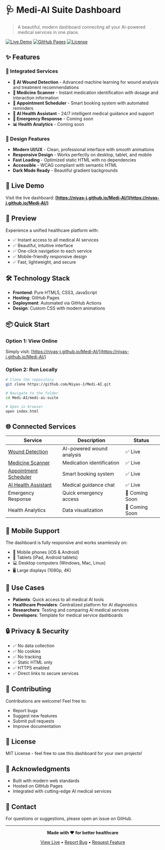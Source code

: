 # 🩺 Medi-AI Suite Dashboard

> A beautiful, modern dashboard connecting all your AI-powered medical services in one place.

[![Live Demo](https://img.shields.io/badge/demo-live-success)](https://niyas-j.github.io/Medi-AI/)
[![GitHub Pages](https://img.shields.io/badge/GitHub-Pages-blue)](https://niyas-j.github.io/Medi-AI/)
[![License](https://img.shields.io/badge/license-MIT-green)](LICENSE)

## ✨ Features

### 🔗 Integrated Services

- **🤖 AI Wound Detection** - Advanced machine learning for wound analysis and treatment recommendations
- **📱 Medicine Scanner** - Instant medication identification with dosage and interaction information
- **📅 Appointment Scheduler** - Smart booking system with automated reminders
- **💬 AI Health Assistant** - 24/7 intelligent medical guidance and support
- **🚨 Emergency Response** - Coming soon
- **📊 Health Analytics** - Coming soon

### 🎨 Design Features

- **Modern UI/UX** - Clean, professional interface with smooth animations
- **Responsive Design** - Works perfectly on desktop, tablet, and mobile
- **Fast Loading** - Optimized static HTML with no dependencies
- **Accessible** - WCAG compliant with semantic HTML
- **Dark Mode Ready** - Beautiful gradient backgrounds

## 🚀 Live Demo

Visit the live dashboard: **[https://niyas-j.github.io/Medi-AI/](https://niyas-j.github.io/Medi-AI/)**

## 📸 Preview

Experience a unified healthcare platform with:
- ✅ Instant access to all medical AI services
- ✅ Beautiful, intuitive interface
- ✅ One-click navigation to each service
- ✅ Mobile-friendly responsive design
- ✅ Fast, lightweight, and secure

## 🛠️ Technology Stack

- **Frontend**: Pure HTML5, CSS3, JavaScript
- **Hosting**: GitHub Pages
- **Deployment**: Automated via GitHub Actions
- **Design**: Custom CSS with modern animations

## 📦 Quick Start

### Option 1: View Online
Simply visit: [https://niyas-j.github.io/Medi-AI/](https://niyas-j.github.io/Medi-AI/)

### Option 2: Run Locally
```bash
# Clone the repository
git clone https://github.com/Niyas-J/Medi-AI.git

# Navigate to the folder
cd Medi-AI/medi-ai-suite

# Open in browser
open index.html
```

## 🌐 Connected Services

| Service | Description | Status |
|---------|-------------|--------|
| [Wound Detection](https://mediscan-ai-production.up.railway.app/) | AI-powered wound analysis | ✅ Live |
| [Medicine Scanner](https://medilens-vision-guide.vercel.app/) | Medication identification | ✅ Live |
| [Appointment Scheduler](https://medi-appointment-scheduler-a0n00lzrq-niyas-js-projects.vercel.app) | Smart booking system | ✅ Live |
| [AI Health Assistant](https://medi-chat-416gka3w2-niyas-js-projects.vercel.app/) | Medical guidance chat | ✅ Live |
| Emergency Response | Quick emergency access | 🚧 Coming Soon |
| Health Analytics | Data visualization | 🚧 Coming Soon |

## 📱 Mobile Support

The dashboard is fully responsive and works seamlessly on:
- 📱 Mobile phones (iOS & Android)
- 📱 Tablets (iPad, Android tablets)
- 💻 Desktop computers (Windows, Mac, Linux)
- 🖥️ Large displays (1080p, 4K)

## 🎯 Use Cases

- **Patients**: Quick access to all medical AI tools
- **Healthcare Providers**: Centralized platform for AI diagnostics
- **Researchers**: Testing and comparing AI medical services
- **Developers**: Template for medical service dashboards

## 🔒 Privacy & Security

- ✅ No data collection
- ✅ No cookies
- ✅ No tracking
- ✅ Static HTML only
- ✅ HTTPS enabled
- ✅ Direct links to secure services

## 🤝 Contributing

Contributions are welcome! Feel free to:
- Report bugs
- Suggest new features
- Submit pull requests
- Improve documentation

## 📄 License

MIT License - feel free to use this dashboard for your own projects!

## 🌟 Acknowledgments

- Built with modern web standards
- Hosted on GitHub Pages
- Integrated with cutting-edge AI medical services

## 📧 Contact

For questions or suggestions, please open an issue on GitHub.

---

<div align="center">

**Made with ❤️ for better healthcare**

[View Live](https://niyas-j.github.io/Medi-AI/) • [Report Bug](https://github.com/Niyas-J/Medi-AI/issues) • [Request Feature](https://github.com/Niyas-J/Medi-AI/issues)

</div>
